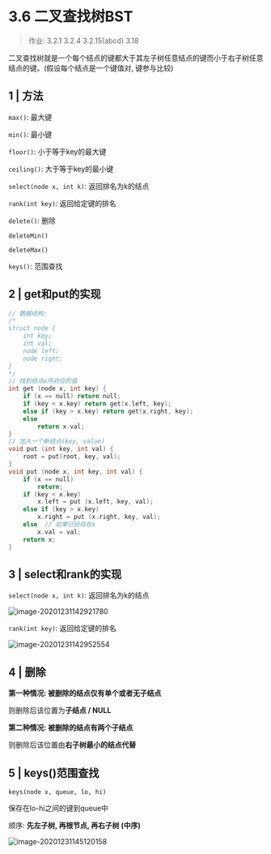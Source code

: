 # 3.6 二叉查找树BST

> 作业: 3.2.1 3.2.4 3.2.15(abcd) 3.18

二叉查找树就是一个每个结点的键都大于其左子树任意结点的键而小于右子树任意结点的键。(假设每个结点是一个键值对, 键参与比较)

## 1 | 方法

`max()`: 最大键

`min()`: 最小键

`floor()`: 小于等于key的最大键 

`ceiling()`: 大于等于key的最小键

`select(node x, int k)`: 返回排名为k的结点

`rank(int key)`: 返回给定键的排名

`delete()`: 删除

`deleteMin()`

`deleteMax()`

`keys()`: 范围查找

## 2 | get和put的实现

```cpp
// 数据结构:
/*
struct node {
	int key;
	int val;
	node left;
	node right;
}
*/
// 找到结点x所对应的值
int get (node x, int key) {
    if (x == null) return null;
    if (key < x.key) return get(x.left, key);
    else if (key > x.key) return get(x.right, key);
    else 
        return x.val;
}
// 加入一个新结点(key, value)
void put (int key, int val) {
    root = put(root, key, val);
}
void put (node x, int key, int val) {
    if (x == null) 
        return;
    if (key < x.key)
        x.left = put (x.left, key, val);
    else if (key > x.key)
        x.right = put (x.right, key, val);
    else  // 如果已经存在x
        x.val = val;
    return x;
}
```

## 3 | select和rank的实现

`select(node x, int k)`: 返回排名为k的结点

![image-20201231142921780](https://youpai.roccoshi.top/img/image-20201231142921780.png)

`rank(int key)`: 返回给定键的排名

![image-20201231142952554](https://youpai.roccoshi.top/img/image-20201231142952554.png)

## 4 | 删除

**第一种情况: 被删除的结点仅有单个或者无子结点**

则删除后该位置为**子结点 / NULL**

**第二种情况: 被删除的结点有两个子结点**

则删除后该位置由**右子树最小的结点代替**

## 5 | keys()范围查找

`keys(node x, queue, lo, hi)`

保存在lo-hi之间的键到queue中

顺序: **先左子树, 再根节点, 再右子树 (中序)**

![image-20201231145120158](https://youpai.roccoshi.top/img/20210102191253.png)

